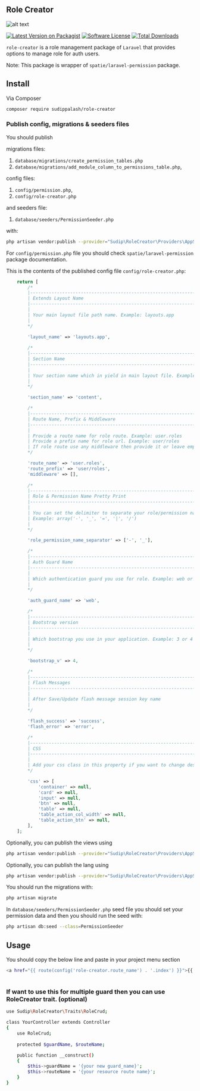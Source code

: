 ## Role Creator

![alt text](https://github.com/sudippalash/role-creator/blob/master/img.jpg?raw=true)


[![Latest Version on Packagist][ico-version]][link-packagist]
[![Software License][ico-license]](LICENSE.md)
[![Total Downloads][ico-downloads]][link-downloads]


`role-creator` is a role management package of `Laravel` that provides options to manage role for auth users.

Note: This package is wrapper of `spatie/laravel-permission` package.

## Install

Via Composer

```bash
composer require sudippalash/role-creator
```

### Publish config, migrations & seeders files


You should publish 

migrations files:
1. `database/migrations/create_permission_tables.php`
2. `database/migrations/add_module_column_to_permissions_table.php`, 

config files:
1. `config/permission.php`, 
2. `config/role-creator.php` 

and seeders file:
1. `database/seeders/PermissionSeeder.php` 

with:

```bash
php artisan vendor:publish --provider="Sudip\RoleCreator\Providers\AppServiceProvider" --tag=required
```

For `config/permission.php` file you should check `spatie/laravel-permission` package documentation.

This is the contents of the published config file `config/role-creator.php`:

```php
    return [
        /*
        |--------------------------------------------------------------------------
        | Extends Layout Name
        |--------------------------------------------------------------------------
        |
        | Your main layout file path name. Example: layouts.app
        | 
        */

        'layout_name' => 'layouts.app',
        
        /*
        |--------------------------------------------------------------------------
        | Section Name
        |--------------------------------------------------------------------------
        |
        | Your section name which in yield in main layout file. Example: content
        | 
        */

        'section_name' => 'content',

        /*
        |--------------------------------------------------------------------------
        | Route Name, Prefix & Middleware
        |--------------------------------------------------------------------------
        |
        | Provide a route name for role route. Example: user.roles
        | Provide a prefix name for role url. Example: user/roles
        | If role route use any middleware then provide it or leave empty array. Example: ['auth '] 
        */

        'route_name' => 'user.roles',
        'route_prefix' => 'user/roles',
        'middleware' => [],
    
        /*
        |--------------------------------------------------------------------------
        | Role & Permission Name Pretty Print 
        |--------------------------------------------------------------------------
        |
        | You can set the delimiter to separate your role/permission name for pretty preview
        | Example: array('-', '_', '=', '|', '/')
        | 
        */

        'role_permission_name_separator' => ['-', '_'],

        /*
        |--------------------------------------------------------------------------
        | Auth Guard Name
        |--------------------------------------------------------------------------
        |
        | Which authentication guard you use for role. Example: web or admin
        | 
        */

        'auth_guard_name' => 'web',

        /*
        |--------------------------------------------------------------------------
        | Bootstrap version
        |--------------------------------------------------------------------------
        |
        | Which bootstrap you use in your application. Example: 3 or 4 or 5
        | 
        */

        'bootstrap_v' => 4,

        /*
        |--------------------------------------------------------------------------
        | Flash Messages
        |--------------------------------------------------------------------------
        |
        | After Save/Update flash message session key name
        | 
        */

        'flash_success' => 'success',
        'flash_error' => 'error',

        /*
        |--------------------------------------------------------------------------
        | CSS
        |--------------------------------------------------------------------------
        |
        | Add your css class in this property if you want to change design. 
        */

        'css' => [
            'container' => null,
            'card' => null,
            'input' => null,
            'btn' => null,
            'table' => null,
            'table_action_col_width' => null,
            'table_action_btn' => null,
        ],
    ];
```

Optionally, you can publish the views using

```bash
php artisan vendor:publish --provider="Sudip\RoleCreator\Providers\AppServiceProvider" --tag=views
```

Optionally, you can publish the lang using

```bash
php artisan vendor:publish --provider="Sudip\RoleCreator\Providers\AppServiceProvider" --tag=lang
```

You should run the migrations with:

```bash
php artisan migrate
```

In `database/seeders/PermissionSeeder.php` seed file you should set your permission data and then you should run the seed with:

```bash
php artisan db:seed --class=PermissionSeeder
```

## Usage

You should copy the below line and paste in your project menu section

```bash
<a href="{{ route(config('role-creator.route_name') . '.index') }}">{{ trans('role-creator::sp_role_creator.roles') }}</a>
```

#
### If want to use this for multiple guard then you can use RoleCreator trait. (optional)
```bash
use Sudip\RoleCreator\Traits\RoleCrud;

class YourController extends Controller
{
    use RoleCrud;
    
    protected $guardName, $routeName;

    public function __construct()
    {
        $this->guardName = '{your new guard_name}';
        $this->routeName = '{your resource route name}';
    }
}
```

[ico-version]: https://img.shields.io/packagist/v/sudippalash/role-creator?style=flat-square
[ico-downloads]: https://img.shields.io/packagist/dt/sudippalash/role-creator?style=flat-square
[ico-license]: https://img.shields.io/github/license/sudippalash/role-creator?style=flat-square
[link-packagist]: https://packagist.org/packages/sudippalash/role-creator
[link-downloads]: https://packagist.org/packages/sudippalash/role-creator
[link-author]: https://github.com/sudippalash
